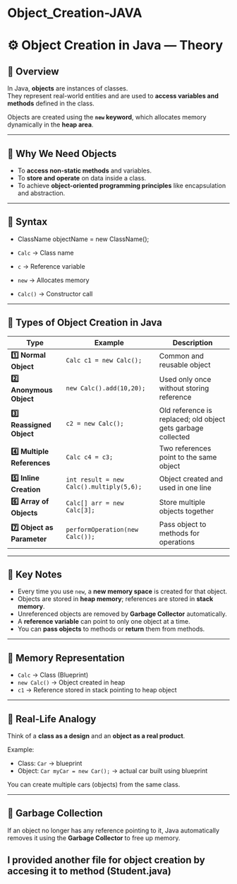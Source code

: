 # Object_Creation-JAVA

# ⚙️ Object Creation in Java — Theory

## 🧩 Overview
In Java, **objects** are instances of classes.  
They represent real-world entities and are used to **access variables and methods** defined in the class.

Objects are created using the **`new` keyword**, which allocates memory dynamically in the **heap area**.

---

## 🧠 Why We Need Objects
- To **access non-static methods** and variables.
- To **store and operate** on data inside a class.
- To achieve **object-oriented programming principles** like encapsulation and abstraction.

---

## 🔹 Syntax
- ClassName objectName = new ClassName();


- `Calc` → Class name  
- `c` → Reference variable  
- `new` → Allocates memory  
- `Calc()` → Constructor call  

---

## 🧩 Types of Object Creation in Java

| Type | Example | Description |
|------|----------|-------------|
| **1️⃣ Normal Object** | `Calc c1 = new Calc();` | Common and reusable object |
| **2️⃣ Anonymous Object** | `new Calc().add(10,20);` | Used only once without storing reference |
| **3️⃣ Reassigned Object** | `c2 = new Calc();` | Old reference is replaced; old object gets garbage collected |
| **4️⃣ Multiple References** | `Calc c4 = c3;` | Two references point to the same object |
| **5️⃣ Inline Creation** | `int result = new Calc().multiply(5,6);` | Object created and used in one line |
| **6️⃣ Array of Objects** | `Calc[] arr = new Calc[3];` | Store multiple objects together |
| **7️⃣ Object as Parameter** | `performOperation(new Calc());` | Pass object to methods for operations |

---

## 🧮 Key Notes

- Every time you use `new`, a **new memory space** is created for that object.
- Objects are stored in **heap memory**; references are stored in **stack memory**.
- Unreferenced objects are removed by **Garbage Collector** automatically.
- A **reference variable** can point to only one object at a time.
- You can **pass objects** to methods or **return** them from methods.

---

## 🧰 Memory Representation


- `Calc` → Class (Blueprint)
- `new Calc()` → Object created in heap
- `c1` → Reference stored in stack pointing to heap object

---

## 🧩 Real-Life Analogy
Think of a **class as a design** and an **object as a real product**.

Example:
- Class: `Car` → blueprint  
- Object: `Car myCar = new Car();` → actual car built using blueprint  

You can create multiple cars (objects) from the same class.

---

## 🧱 Garbage Collection
If an object no longer has any reference pointing to it, Java automatically removes it using the **Garbage Collector** to free up memory.


## I provided another file for object creation by accesing it to method (Student.java)
